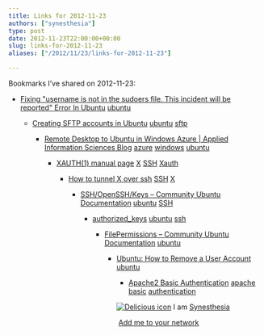 ```yaml
---
title: Links for 2012-11-23
authors: ["synesthesia"]
type: post
date: 2012-11-23T22:00:00+00:00
slug: links-for-2012-11-23 
aliases: ["/2012/11/23/links-for-2012-11-23"]

---
```

Bookmarks I&#8217;ve shared on 2012-11-23:

  * [Fixing "username is not in the sudoers file. This incident will be reported" Error In Ubuntu][1] 
    [ubuntu][2] </li> 
    
      * [Creating SFTP accounts in Ubuntu][3] 
        [ubuntu][2] [sftp][4] </li> 
        
          * [Remote Desktop to Ubuntu in Windows Azure | Applied Information Sciences Blog][5] 
            [azure][6] [windows][7] [ubuntu][2] </li> 
            
              * [XAUTH(1) manual page][8] 
                [X][9] [SSH][10] [Xauth][11] </li> 
                
                  * [How to tunnel X over ssh][12] 
                    [SSH][10] [X][9] </li> 
                    
                      * [SSH/OpenSSH/Keys &#8211; Community Ubuntu Documentation][13] 
                        [ubuntu][2] [SSH][10] </li> 
                        
                          * [authorized_keys][14] 
                            [ubuntu][2] [ssh][15] </li> 
                            
                              * [FilePermissions &#8211; Community Ubuntu Documentation][16] 
                                [ubuntu][2] </li> 
                                
                                  * [Ubuntu: How to Remove a User Account][17] 
                                    [ubuntu][2] </li> 
                                    
                                      * [Apache2 Basic Authentication][18] 
                                        [apache][19] [basic][20] [authentication][21] </li> </ul> 
                                        
                                        <p class="deliciouslink">
                                          <a href="https://del.icio.us/synesthesia" title="See all my bookmarks on del.icio.us"><img src="https://www.synesthesia.co.uk/images/deliciousicon.jpg" alt="Delicious icon" /></a>&nbsp;I am <a href="https://del.icio.us/synesthesia" title="See all my bookmarks on del.icio.us">Synesthesia</a>
                                        </p>
                                        
                                        <p class="deliciouslink">
                                          <a href="https://del.icio.us/network?add=synesthesia" title="Add me to your del.icio.us network"><img src="https://www.synesthesia.co.uk/images/add.gif" alt="" /></a>&nbsp;<a href="https://del.icio.us/network?add=synesthesia" title="Add me to your del.icio.us network">Add me to your network</a>
                                        </p>

 [1]: https://maketecheasier.com/fixing-sudo-error-in-ubuntu/2012/01/03
 [2]: https://www.delicious.com/synesthesia/ubuntu
 [3]: https://www.binaryroyale.com/index.php/2011/04/creating-sftp-accounts-in-ubuntu-e-g-for-uploading-website-files/
 [4]: https://www.delicious.com/synesthesia/sftp
 [5]: https://blog.appliedis.com/2012/11/05/remote-desktop-to-ubuntu-in-windows-azure/
 [6]: https://www.delicious.com/synesthesia/azure
 [7]: https://www.delicious.com/synesthesia/windows
 [8]: https://www.x.org/archive/X11R6.8.1/doc/xauth.1.html
 [9]: https://www.delicious.com/synesthesia/X
 [10]: https://www.delicious.com/synesthesia/SSH
 [11]: https://www.delicious.com/synesthesia/Xauth
 [12]: https://people.csail.mit.edu/wentzlaf/faq/ssh_X.html
 [13]: https://help.ubuntu.com/community/SSH/OpenSSH/Keys
 [14]: https://man.he.net/man5/authorized_keys
 [15]: https://www.delicious.com/synesthesia/ssh
 [16]: https://help.ubuntu.com/community/FilePermissions
 [17]: https://www.tech-recipes.com/rx/2745/ubuntu_how_to_remove_user_account/
 [18]: https://doc.norang.ca/apache-basic-auth.html
 [19]: https://www.delicious.com/synesthesia/apache
 [20]: https://www.delicious.com/synesthesia/basic
 [21]: https://www.delicious.com/synesthesia/authentication